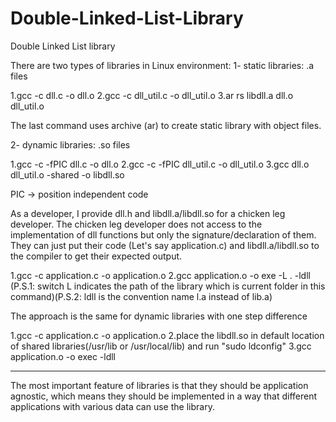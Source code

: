 # Double-Linked-List-Library
Double Linked List library

There are two types of libraries in Linux environment:
1- static libraries: .a files

1.gcc -c dll.c -o dll.o
2.gcc -c dll_util.c -o dll_util.o
3.ar rs libdll.a dll.o dll_util.o

The last command uses archive (ar) to create static library with object files.

2- dynamic libraries: .so files

1.gcc -c -fPIC dll.c -o dll.o
2.gcc -c -fPIC dll_util.c -o dll_util.o
3.gcc dll.o dll_util.o -shared -o libdll.so

PIC -> position independent code

As a developer, I provide dll.h and libdll.a/libdll.so for a chicken leg developer. The chicken leg developer does not access to the implementation of dll functions but only the signature/declaration of them. They can just put their code (Let's say application.c) and libdll.a/libdll.so to the compiler to get their expected output.

1.gcc -c application.c -o application.o
2.gcc application.o -o exe -L . -ldll   (P.S.1: switch L indicates the path of the library which is current folder in this command)(P.S.2: ldll is the convention name l<nameOfTheLibrary>.a instead of lib<nameOfTheLibrary>.a)

The approach is the same for dynamic libraries with one step difference

1.gcc -c application.c -o application.o
2.place the libdll.so in default location of shared libraries(/usr/lib or /usr/local/lib) and run "sudo ldconfig"
3.gcc application.o -o exec -ldll

----------------
The most important feature of libraries is that they should be application agnostic, which means they should be implemented in a way that different applications with various data can use the library. 
